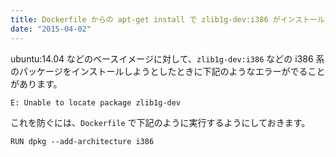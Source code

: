 ```yaml
---
title: Dockerfile からの apt-get install で zlib1g-dev:i386 がインストールできないとき
date: "2015-04-02"
---
```


ubuntu:14.04 などのベースイメージに対して、`zlib1g-dev:i386` などの i386 系のパッケージをインストールしようとしたときに下記のようなエラーがでることがあります。

```
E: Unable to locate package zlib1g-dev
```

これを防ぐには、`Dockerfile` で下記のように実行するようにしておきます。

```
RUN dpkg --add-architecture i386
```

